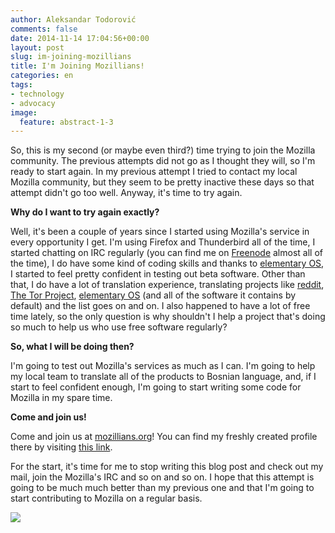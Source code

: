 ```yaml
---
author: Aleksandar Todorović
comments: false
date: 2014-11-14 17:04:56+00:00
layout: post
slug: im-joining-mozillians
title: I'm Joining Mozillians!
categories: en
tags:
- technology
- advocacy
image:
  feature: abstract-1-3
---
```


So, this is my second (or maybe even third?) time trying to join the Mozilla community. The previous attempts did not go as I thought they will, so I'm ready to start again. In my previous attempt I tried to contact my local Mozilla community, but they seem to be pretty inactive these days so that attempt didn't go too well. Anyway, it's time to try again.




**Why do I want to try again exactly?**




Well, it's been a couple of years since I started using Mozilla's service in every opportunity I get. I'm using Firefox and Thunderbird all of the time, I started chatting on IRC regularly (you can find me on [Freenode](http://www.freenode.org/) almost all of the time), I do have some kind of coding skills and thanks to [elementary OS](http://elementaryos.org/), I started to feel pretty confident in testing out beta software. Other than that, I do have a lot of translation experience, translating projects like [reddit](https://www.reddit.com/user/r3bl/), [The Tor Project](http://torproject.org/), [elementary OS](http://elementaryos.org/) (and all of the software it contains by default) and the list goes on and on. I also happened to have a lot of free time lately, so the only question is why shouldn't I help a project that's doing so much to help us who use free software regularly?




**So, what I will be doing then?**




I'm going to test out Mozilla's services as much as I can. I'm going to help my local team to translate all of the products to Bosnian language, and, if I start to feel confident enough, I'm going to start writing some code for Mozilla in my spare time.




**Come and join us!**




Come and join us at [mozillians.org](https://mozillians.org/en-US/)! You can find my freshly created profile there by visiting [this link](https://mozillians.org/en-US/u/aleksandar.todorovic/).




For the start, it's time for me to stop writing this blog post and check out my mail, join the Mozilla's IRC and so on and so on. I hope that this attempt is going to be much much better than my previous one and that I'm going to start contributing to Mozilla on a regular basis.




[![](https://aleksandartodorovic.files.wordpress.com/2014/11/mozilla.png)](https://aleksandartodorovic.files.wordpress.com/2014/11/mozilla.png)
